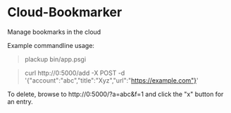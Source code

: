 # Cloud-Bookmarker
Manage bookmarks in the cloud

Example commandline usage:

> plackup bin/app.psgi

> curl http://0:5000/add -X POST -d '{"account":"abc","title":"Xyz","url":"https://example.com"}'

To delete, browse to http://0:5000/?a=abc&f=1 and click the "x" button for an entry.
